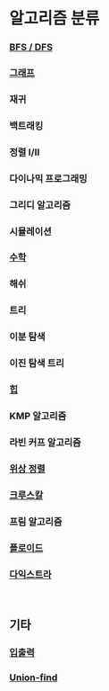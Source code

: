 # 알고리즘 분류 

### [BFS / DFS](https://github.com/kimdozzi/Algorithm-snippet/blob/main/Python/BFS.py)
### [그래프](https://github.com/kimdozzi/Algorithm-snippet/blob/main/Python/Graph.py) 
### 재귀
### 백트래킹 
### 정렬 I/II
### 다이나믹 프로그래밍
### 그리디 알고리즘
### 시뮬레이션 
### [수학](https://github.com/kimdozzi/Algorithm-snippet/blob/main/Python/Math.py)
### 해쉬
### 트리 
### 이분 탐색
### 이진 탐색 트리
### [힙](https://github.com/kimdozzi/Algorithm-snippet/blob/main/Python/heap-Sort.py) 
### KMP 알고리즘 
### 라빈 커프 알고리즘 
### [위상 정렬](https://github.com/kimdozzi/Algorithm-snippet/blob/main/Python/Topology-Sort.py)
### [크루스칼](https://github.com/kimdozzi/Algorithm-snippet/blob/main/Python/Kruskal.py)
### 프림 알고리즘
### [플로이드](https://github.com/kimdozzi/Algorithm-snippet/blob/main/Python/Floyd-Warshall.py)
### [다익스트라](https://github.com/kimdozzi/Algorithm-snippet/blob/main/Python/Dijkstra.py)


<br>

## 기타 
### [입출력](https://github.com/kimdozzi/Algorithm-snippet/blob/main/Python/inputType.py)
### [Union-find](https://github.com/kimdozzi/Algorithm-snippet/blob/main/Python/Union-find.py)
